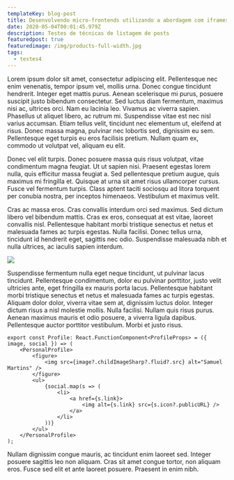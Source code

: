 ```yaml
---
templateKey: blog-post
title: Desenvolvendo micro-frontends utilizando a abordagem com iframes
date: 2020-05-04T00:01:45.979Z
description: Testes de técnicas de listagem de posts
featuredpost: true
featuredimage: /img/products-full-width.jpg
tags:
  - testes4
---
```

Lorem ipsum dolor sit amet, consectetur adipiscing elit. Pellentesque nec enim venenatis, tempor ipsum vel, mollis urna. Donec congue tincidunt hendrerit. Integer eget mattis purus. Aenean scelerisque mi purus, posuere suscipit justo bibendum consectetur. Sed luctus diam fermentum, maximus nisi ac, ultrices orci. Nam eu lacinia leo. Vivamus ac viverra sapien. Phasellus ut aliquet libero, ac rutrum mi. Suspendisse vitae est nec nisl varius accumsan. Etiam tellus velit, tincidunt nec elementum ut, eleifend at risus. Donec massa magna, pulvinar nec lobortis sed, dignissim eu sem. Pellentesque eget turpis eu eros facilisis pretium. Nullam quam ex, commodo ut volutpat vel, aliquam eu elit.

Donec vel elit turpis. Donec posuere massa quis risus volutpat, vitae condimentum magna feugiat. Ut ut sapien nisi. Praesent egestas lorem nulla, quis efficitur massa feugiat a. Sed pellentesque pretium augue, quis maximus mi fringilla et. Quisque at urna sit amet risus ullamcorper cursus. Fusce vel fermentum turpis. Class aptent taciti sociosqu ad litora torquent per conubia nostra, per inceptos himenaeos. Vestibulum et maximus velit.

Cras ac massa eros. Cras convallis interdum orci sed maximus. Sed dictum libero vel bibendum mattis. Cras ex eros, consequat at est vitae, laoreet convallis nisl. Pellentesque habitant morbi tristique senectus et netus et malesuada fames ac turpis egestas. Nulla facilisi. Donec tellus urna, tincidunt id hendrerit eget, sagittis nec odio. Suspendisse malesuada nibh et nulla ultrices, ac iaculis sapien interdum.

![](/img/image-2.png)

Suspendisse fermentum nulla eget neque tincidunt, ut pulvinar lacus tincidunt. Pellentesque condimentum, dolor eu pulvinar porttitor, justo velit ultricies ante, eget fringilla ex mauris porta lacus. Pellentesque habitant morbi tristique senectus et netus et malesuada fames ac turpis egestas. Aliquam dolor dolor, viverra vitae sem at, dignissim luctus dolor. Integer dictum risus a nisl molestie mollis. Nulla facilisi. Nullam quis risus purus. Aenean maximus mauris et odio posuere, a viverra ligula dapibus. Pellentesque auctor porttitor vestibulum. Morbi et justo risus.

```tsx
export const Profile: React.FunctionComponent<ProfileProps> = ({ image, social }) => (
    <PersonalProfile>
        <figure>
            <img src={image?.childImageSharp?.fluid?.src} alt="Samuel Martins" />
        </figure>
        <ul>
            {social.map(s => (
                <li>
                    <a href={s.link}>
                        <img alt={s.link} src={s.icon?.publicURL} />
                    </a>
                </li>
            ))}
        </ul>
    </PersonalProfile>
);
```

 Nullam dignissim congue mauris, ac tincidunt enim laoreet sed. Integer posuere sagittis leo non aliquam. Cras sit amet congue tortor, non aliquam eros. Fusce sed elit et ante laoreet posuere. Praesent in enim nibh.